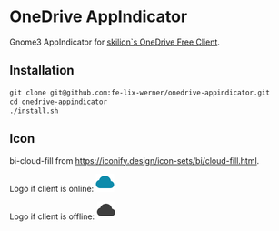 # OneDrive AppIndicator
Gnome3 AppIndicator for [skilion`s OneDrive Free Client](https://github.com/skilion/onedrive).

## Installation
 ```
 git clone git@github.com:fe-lix-werner/onedrive-appindicator.git
 cd onedrive-appindicator
 ./install.sh
```

## Icon

bi-cloud-fill from https://iconify.design/icon-sets/bi/cloud-fill.html.

Logo if client is online:
![on icon](https://github.com/fe-lix-werner/onedrive-appindicator/blob/master/code/on.svg)

Logo if client is offline:
![off icon](https://github.com/fe-lix-werner/onedrive-appindicator/blob/master/code/off.svg)
